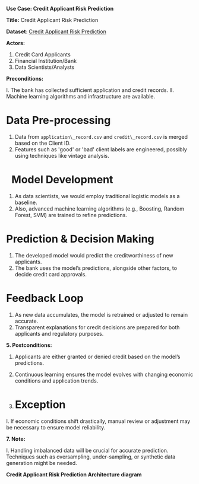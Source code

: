 **Use Case: Credit Applicant Risk Prediction** 

**Title:** Credit Applicant Risk Prediction 

**Dataset**: [Credit Applicant Risk Prediction](https://www.kaggle.com/datasets/rikdifos/credit-card-approval-prediction)[ ](https://www.kaggle.com/datasets/rikdifos/credit-card-approval-prediction)



**Actors:** 

1. Credit Card Applicants 
1. Financial Institution/Bank 
1. Data Scientists/Analysts 



**Preconditions:** 

I. The bank has collected sufficient application and credit records. II. Machine learning algorithms and infrastructure are available. 


# **Data Pre-processing** 
1. Data from `application\_record.csv` and `credit\_record.csv` is merged based on the Client ID. 
1. Features such as 'good' or 'bad' client labels are engineered, possibly using techniques like vintage analysis. 
# ` `**Model Development** 
1. As data scientists, we would employ traditional logistic models as a baseline. 
1. Also, advanced machine learning algorithms (e.g., Boosting, Random Forest, SVM) are trained to refine predictions. 


# **Prediction & Decision Making** 
1. The developed model would predict the creditworthiness of new applicants. 
1. The bank uses the model’s predictions, alongside other factors, to decide credit card approvals. 


# **Feedback Loop** 
1. As new data accumulates, the model is retrained or adjusted to remain accurate. 
1. Transparent explanations for credit decisions are prepared for both applicants and regulatory purposes. 



**5. Postconditions:** 

1. Applicants are either granted or denied credit based on the model’s predictions. 
1. Continuous learning ensures the model evolves with changing economic conditions and application trends. 


6. # **Exception** 
I. 	If economic conditions shift drastically, manual review or adjustment may be necessary to ensure model reliability. 



**7. Note:** 

I. 	Handling imbalanced data will be crucial for accurate prediction. Techniques such as oversampling, under-sampling, or synthetic data generation might be needed. 







**Credit Applicant Risk Prediction Architecture diagram** 


